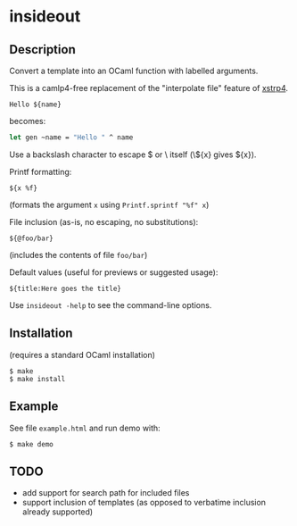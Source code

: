 insideout
=========

Description
-----------

Convert a template into an OCaml function with labelled arguments.

This is a camlp4-free replacement of the "interpolate file" feature of
[xstrp4](http://projects.camlcity.org/projects/xstrp4.html).

```
Hello ${name}
```

becomes:

```ocaml
let gen ~name = "Hello " ^ name
```
Use a backslash character to escape $ or \ itself (\\\${x} gives \${x}).

Printf formatting:
```
${x %f}
```
(formats the argument `x` using `Printf.sprintf "%f" x`)

File inclusion (as-is, no escaping, no substitutions):
```
${@foo/bar}
```
(includes the contents of file `foo/bar`)

Default values (useful for previews or suggested usage):
```
${title:Here goes the title}
```

Use `insideout -help` to see the command-line options.


Installation
------------

(requires a standard OCaml installation)

```
$ make
$ make install
```

Example
-------

See file `example.html` and run demo with:
```
$ make demo
```

TODO
----

* add support for search path for included files
* support inclusion of templates (as opposed to verbatime inclusion
  already supported)
